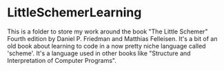 # LittleSchemerLearning
This is a folder to store my work around the book "The Little Schemer" Fourth edition by Daniel P. Friedman and Matthias Felleisen. It's a bit of an old book about learning to code in a now pretty niche language called 'scheme'. It's a language used in other books like "Structure and Interpretation of Computer Programs".